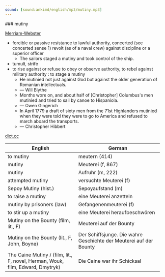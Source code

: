 ```yaml
---
sound: [sound:ankimd/english/mp3/mutiny.mp3]
---
```


\### mutiny

[Merriam-Webster](https://www.merriam-webster.com/dictionary/mutiny)

- forcible or passive resistance to lawful authority, concerted (see concerted sense 1) revolt (as of a naval crew) against discipline or a superior officer
    - The sailors staged a mutiny and took control of the ship.
- tumult, strife
- to rise against or refuse to obey or observe authority, to rebel against military authority : to stage a mutiny
    - He mutinied not just against God but against the older generation of Romanian intellectuals.
    - — Will Blythe
    - Months wore on, and about half of [Christopher] Columbus's men mutinied and tried to sail by canoe to Hispaniola.
    - — Owen Gingerich
    - In April 1779 a draft of sixty men from the 71st Highlanders mutinied when they were told they were to go to America and refused to march aboard the transports.
    - — Christopher Hibbert

[dict.cc](https://www.dict.cc/mutiny)

| English        | German       |
| -------------- | ------------ |
| to mutiny | meutern (414) |
| mutiny | Meuterei (f, 867) |
| mutiny | Aufruhr (m, 222) |
| attempted mutiny | versuchte Meuterei (f) |
| Sepoy Mutiny (hist.) | Sepoyaufstand (m) |
| to raise a mutiny | eine Meuterei anzetteln |
| mutiny by prisoners (law) | Gefangenenmeuterei (f) |
| to stir up a mutiny | eine Meuterei heraufbeschwören |
| Mutiny on the Bounty (film, lit., F) | Meuterei auf der Bounty |
| Mutiny on the Bounty (lit., F, John, Boyne) | Der Schiffsjunge. Die wahre Geschichte der Meuterei auf der Bounty |
| The Caine Mutiny / (film, lit., F, novel, Herman, Wouk, film, Edward, Dmytryk) | Die Caine war ihr Schicksal |
